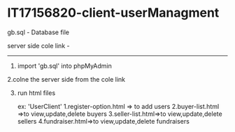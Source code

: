 # IT17156820-client-userManagment
 
 
gb.sql - Database file

server side cole link - 

----------------------------------------

1. import 'gb.sql' into phpMyAdmin
 
2.colne the server side from the cole link

3. run html files 

  	ex: 'UserClient'  1.register-option.html  => to add users
                          2.buyer-list.html =>to view,update,delete buyers
		          3.seller-list.html=>to view,update,delete sellers
                          4.fundraiser.html=>to view,update,delete fundraisers
